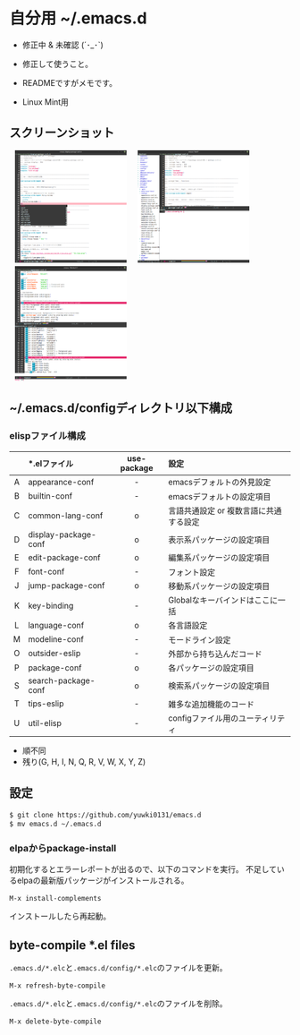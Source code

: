 # 自分用 ~/.emacs.d

* 修正中 & 未確認 (´･_･`)

* 修正して使うこと。

* READMEですがメモです。

* Linux Mint用

## スクリーンショット

<img src="img/img_use1.png" width="200" hspace="10"><img src="img/img_use2.png" width="200" hspace="10"><img src="img/img_use3.png" width="200" hspace="10">

## ~/.emacs.d/configディレクトリ以下構成

### elispファイル構成

|   | *.elファイル         | use-package | 設定                                   |
|:-:|:---------------------|:-----------:|:---------------------------------------|
| A | appearance-conf      | -           | emacsデフォルトの外見設定              |
| B | builtin-conf         | -           | emacsデフォルトの設定項目              |
| C | common-lang-conf     | o           | 言語共通設定 or 複数言語に共通する設定 |
| D | display-package-conf | o           | 表示系パッケージの設定項目             |
| E | edit-package-conf    | o           | 編集系パッケージの設定項目             |
| F | font-conf            | -           | フォント設定                           |
| J | jump-package-conf    | o           | 移動系パッケージの設定項目             |
| K | key-binding          | -           | Globalなキーバインドはここに一括       |
| L | language-conf        | o           | 各言語設定                             |
| M | modeline-conf        | -           | モードライン設定                       |
| O | outsider-eslip       | -           | 外部から持ち込んだコード               |
| P | package-conf         | o           | 各パッケージの設定項目                 |
| S | search-package-conf  | o           | 検索系パッケージの設定項目             |
| T | tips-eslip           | -           | 雑多な追加機能のコード                 |
| U | util-elisp           | -           | configファイル用のユーティリティ       |

* 順不同
* 残り(G, H, I, N, Q, R, V, W, X, Y, Z)

## 設定

```
$ git clone https://github.com/yuwki0131/emacs.d
$ mv emacs.d ~/.emacs.d
```

### elpaからpackage-install

初期化するとエラーレポートが出るので、以下のコマンドを実行。
不足しているelpaの最新版パッケージがインストールされる。

```
M-x install-complements
```

インストールしたら再起動。

## byte-compile *.el files

`.emacs.d/*.elc`と`.emacs.d/config/*.elc`のファイルを更新。

```
M-x refresh-byte-compile
```

`.emacs.d/*.elc`と`.emacs.d/config/*.elc`のファイルを削除。

```
M-x delete-byte-compile
```
